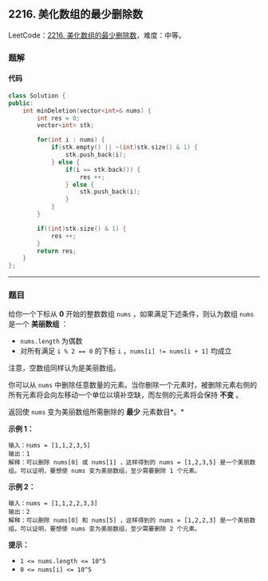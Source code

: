 ## 2216. 美化数组的最少删除数

LeetCode：[2216. 美化数组的最少删除数](https://leetcode.cn/problems/minimum-deletions-to-make-array-beautiful/)，难度：中等。

### 题解

#### 代码

```c++
class Solution {
public:
    int minDeletion(vector<int>& nums) {
        int res = 0;
        vector<int> stk;

        for(int i : nums) {
            if(stk.empty() || ~(int)stk.size() & 1) {
                stk.push_back(i);
            } else {
                if(i == stk.back()) {
                    res ++;
                } else {
                    stk.push_back(i);
                }
            }
        }

        if((int)stk.size() & 1) {
            res ++;
        }
        return res;
    }
};
```



---



### 题目

给你一个下标从 **0** 开始的整数数组 `nums` ，如果满足下述条件，则认为数组 `nums` 是一个 **美丽数组** ：

- `nums.length` 为偶数
- 对所有满足 `i % 2 == 0` 的下标 `i` ，`nums[i] != nums[i + 1]` 均成立

注意，空数组同样认为是美丽数组。

你可以从 `nums` 中删除任意数量的元素。当你删除一个元素时，被删除元素右侧的所有元素将会向左移动一个单位以填补空缺，而左侧的元素将会保持 **不变** 。

返回使 `nums` 变为美丽数组所需删除的 **最少** 元素数目*。*

 

**示例 1：**

```
输入：nums = [1,1,2,3,5]
输出：1
解释：可以删除 nums[0] 或 nums[1] ，这样得到的 nums = [1,2,3,5] 是一个美丽数组。可以证明，要想使 nums 变为美丽数组，至少需要删除 1 个元素。
```

**示例 2：**

```
输入：nums = [1,1,2,2,3,3]
输出：2
解释：可以删除 nums[0] 和 nums[5] ，这样得到的 nums = [1,2,2,3] 是一个美丽数组。可以证明，要想使 nums 变为美丽数组，至少需要删除 2 个元素。
```

 

**提示：**

- `1 <= nums.length <= 10^5`
- `0 <= nums[i] <= 10^5`


